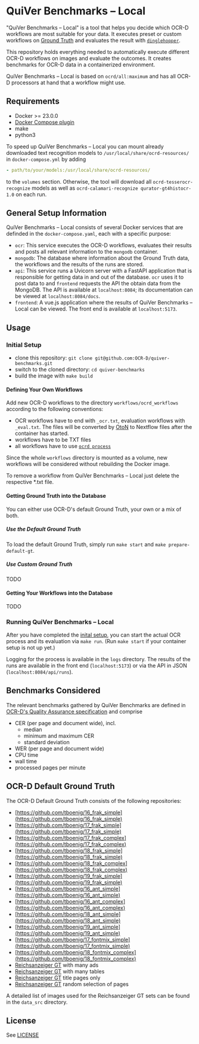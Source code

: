 # QuiVer Benchmarks – Local

"QuiVer Benchmarks – Local" is a tool that helps you decide which OCR-D workflows are most suitable for your data.
It executes preset or custom workflows on [Ground Truth](#getting-ground-truth-into-the-database) and evaluates the result with [`dinglehopper`](https://github.com/qurator-spk/dinglehopper).

This repository holds everything needed to automatically execute different OCR-D workflows on images and evaluate the outcomes.
It creates benchmarks for OCR-D data in a containerized environment.

QuiVer Benchmarks – Local is based on `ocrd/all:maximum` and has all OCR-D processors at hand that a workflow might use.

## Requirements

- Docker >= 23.0.0
- [Docker Compose plugin](https://docs.docker.com/compose/install/linux/#install-using-the-repository)
- make
- python3

To speed up QuiVer Benchmarks – Local you can mount already downloaded text recognition models to `/usr/local/share/ocrd-resources/` in `docker-compose.yml` by adding

```yml
- path/to/your/models:/usr/local/share/ocrd-resources/
```

to the `volumes` section.
Otherwise, the tool will download all `ocrd-tesserocr-recognize` models as well as `ocrd-calamari-recognize qurator-gt4histocr-1.0` on each run.

## General Setup Information

QuiVer Benchmarks – Local consists of several Docker services that are definded in the `docker-compose.yaml`, each with a specific purpose:

- `ocr`: This service executes the OCR-D workflows, evaluates their results and posts all relevant information to the `mongodb` container.
- `mongodb`: The database where information about the Ground Truth data, the workflows and the results of the runs are stored.
- `api`: This service runs a Uvicorn server with a FastAPI application that is responsible for getting data in and out of the database. `ocr` uses it to post data to and `frontend` requests the API the obtain data from the MongoDB. The API is available at `localhost:8084`; its documentation can be viewed at `localhost:8084/docs`.
- `frontend`: A vue.js application where the results of QuiVer Benchmarks – Local can be viewed. The front end is available at `localhost:5173`.

## Usage

### Initial Setup

- clone this repository: `git clone git@github.com:OCR-D/quiver-benchmarks.git`
- switch to the cloned directory: `cd quiver-benchmarks`
- build the image with `make build`

#### Defining Your Own Workflows

Add new OCR-D workflows to the directory `workflows/ocrd_workflows` according to the following conventions:

- OCR workflows have to end with `_ocr.txt`, evaluation workflows with `_eval.txt`. The files will be converted by [OtoN](https://github.com/MehmedGIT/OtoN_Converter) to Nextflow files after the container has started.
- workflows have to be TXT files
- all workflows have to use [`ocrd process`](https://ocr-d.de/en/user_guide#ocrd-process)

Since the whole `workflows` directory is mounted as a volume, new workflows will be considered without rebuilding the Docker image.

To remove a workflow from QuiVer Benchmarks – Local just delete the respective *.txt file.

#### Getting Ground Truth into the Database

You can either use OCR-D's default Ground Truth, your own or a mix of both.

##### Use the Default Ground Truth

To load the default Ground Truth, simply run `make start` and `make prepare-default-gt`.

##### Use Custom Ground Truth

TODO

#### Getting Your Workflows into the Database

TODO

### Running QuiVer Benchmarks – Local

After you have completed the [inital setup](#initial-setup), you can start the actual OCR process and its evaluation via `make run`. (Run `make start` if your container setup is not up yet.)

Logging for the process is available in the `logs` directory. The results of the runs are available in the front end (`localhost:5173`) or via the API in JSON (`localhost:8084/api/runs`).

## Benchmarks Considered

The relevant benchmarks gathered by QuiVer Benchmarks are defined in [OCR-D's Quality Assurance specification](https://ocr-d.de/en/spec/ocrd_eval) and comprise

- CER (per page and document wide), incl.
  - median
  - minimum and maximum CER
  - standard deviation
- WER (per page and document wide)
- CPU time
- wall time
- processed pages per minute

## OCR-D Default Ground Truth

The OCR-D Default Ground Truth consists of the following repositories:

- [https://github.com/tboenig/16_frak_simple](https://github.com/tboenig/16_frak_simple)
- [https://github.com/tboenig/17_frak_simple](https://github.com/tboenig/17_frak_simple)
- [https://github.com/tboenig/17_frak_complex](https://github.com/tboenig/17_frak_complex)
- [https://github.com/tboenig/18_frak_simple](https://github.com/tboenig/18_frak_simple)
- [https://github.com/tboenig/18_frak_complex](https://github.com/tboenig/18_frak_complex)
- [https://github.com/tboenig/19_frak_simple](https://github.com/tboenig/19_frak_simple)
- [https://github.com/tboenig/16_ant_simple](https://github.com/tboenig/16_ant_simple)
- [https://github.com/tboenig/16_ant_complex](https://github.com/tboenig/16_ant_complex)
- [https://github.com/tboenig/18_ant_simple](https://github.com/tboenig/18_ant_simple)
- [https://github.com/tboenig/19_ant_simple](https://github.com/tboenig/19_ant_simple)
- [https://github.com/tboenig/17_fontmix_simple](https://github.com/tboenig/17_fontmix_simple)
- [https://github.com/tboenig/18_fontmix_complex](https://github.com/tboenig/18_fontmix_complex)
- [Reichsanzeiger GT](https://github.com/UB-Mannheim/reichsanzeiger-gt) with many ads
- [Reichsanzeiger GT](https://github.com/UB-Mannheim/reichsanzeiger-gt) with many tables
- [Reichsanzeiger GT](https://github.com/UB-Mannheim/reichsanzeiger-gt) title pages only
- [Reichsanzeiger GT](https://github.com/UB-Mannheim/reichsanzeiger-gt) random selection of pages

A detailed list of images used for the Reichsanzeiger GT sets can be found in the `data_src` directory.

## License

See [LICENSE](LICENSE)
